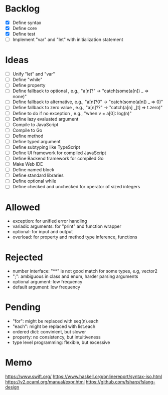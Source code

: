# Backlog
- [x] Define syntax
- [x] Define core
- [x] Define test
- [ ] Implement "var" and "let" with initialization statement

# Ideas
- [ ] Unify "let" and "var"
- [ ] Define "while"
- [ ] Define property
- [ ] Define fallback to optional   , e.g., "a[n]?"  -> "catch(some(a[n]) _ => none)"
- [ ] Define fallback to alternative, e.g., "a[n]?0" -> "catch(some(a[n]) _ => 0)"
- [ ] Define fallback to zero value , e.g., "a[n]??" -> "catch(a[n] _[t] => t.zero)"
- [ ] Define to do if no exception  , e.g., "when v = a[0]: log(n)"
- [ ] Define lazy evaluated argument
- [ ] Compile to JavaScript
- [ ] Compile to Go
- [ ] Define method
- [ ] Define typed argument
- [ ] Define subtyping like TypeScript
- [ ] Define UI framework for compiled JavaScript
- [ ] Define Backend framework for compiled Go
- [ ] Make Web IDE
- [ ] Define named block
- [ ] Define standard libraries
- [ ] Define optional while
- [ ] Define checked and unchecked for operator of sized integers

# Allowed
- exception: for unified error handling
- variadic arguments: for "print" and function wrapper
- optional: for input and output
- overload: for property and method type inference, functions

# Rejected
- number interface: "**" is not good match for some types, e.g, vector2
- ";": ambiguous in class and enum, harder parsing arguments
- optional argument: low frequency
- default argument: low frequency

# Pending
- "for": might be replaced with seq(n).each
- "each": might be replaced with list.each
- ordered dict: convinient, but slower
- property: no consistency, but intuitiveness
- type level programming: flexible, but excessive

# Memo
https://www.swift.org/
https://www.haskell.org/onlinereport/syntax-iso.html
https://v2.ocaml.org/manual/expr.html
https://github.com/fsharp/fslang-design
